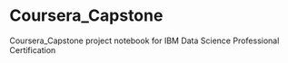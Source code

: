 # Coursera_Capstone
Coursera_Capstone project notebook for IBM Data Science Professional Certification
